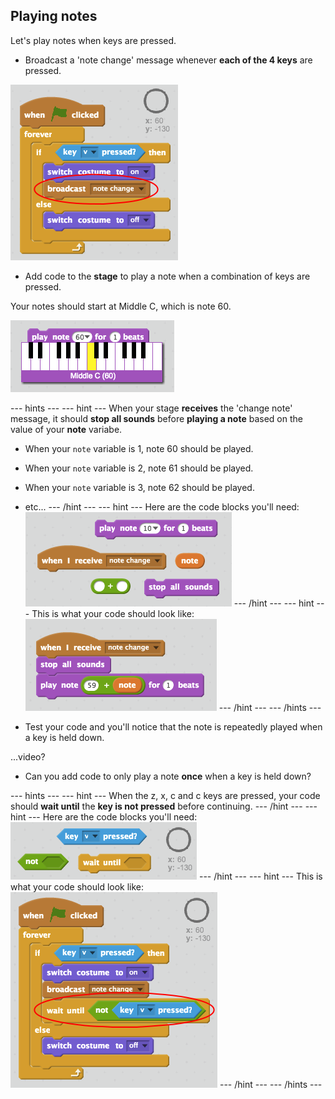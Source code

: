## Playing notes

Let's play notes when keys are pressed.

+ Broadcast a 'note change' message whenever __each of the 4 keys__ are pressed.

![Broadcasting a note change](images/broadcast-note-change.png)

+ Add code to the **stage** to play a note when a combination of keys are pressed.

Your notes should start at Middle C, which is note 60.

![Middle C](images/middle-c.png)

--- hints ---
--- hint ---
When your stage __receives__ the 'change note' message, it should __stop all sounds__ before __playing a note__ based on the value of your __note__ variabe.

+ When your `note` variable is 1, note 60 should be played.
+ When your `note` variable is 2, note 61 should be played.
+ When your `note` variable is 3, note 62 should be played.
+ etc...
--- /hint ---
--- hint ---
Here are the code blocks you'll need:
![Blocks for playing a note](images/play-note-blocks.png)
--- /hint ---
--- hint ---
This is what your code should look like:
![Code for playing a note](images/play-note-code.png)
--- /hint ---
--- /hints ---

+ Test your code and you'll notice that the note is repeatedly played when a key is held down.

...video?

+ Can you add code to only play a note __once__ when a key is held down?

--- hints ---
--- hint ---
When the z, x, c and c keys are pressed, your code should __wait until__ the __key is not pressed__ before continuing.
--- /hint ---
--- hint ---
Here are the code blocks you'll need:
![Blocks for only playing each note once](images/play-note-once-blocks.png)
--- /hint ---
--- hint ---
This is what your code should look like:
![Code for only playing each note once](images/play-note-once-code.png)
--- /hint ---
--- /hints ---
